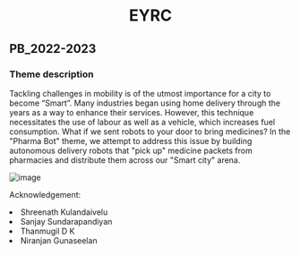 <div align = center>
<h1>EYRC</h1>
</div>
<h2>PB_2022-2023</h2>
<h3>Theme description</h3>

Tackling challenges in mobility is of the utmost importance for a city to become “Smart”. Many industries began using home delivery through the years as a way to enhance their services. 
However, this technique necessitates the use of labour as well as a vehicle, which increases fuel consumption. What if we sent robots to your door to bring medicines?
In the "Pharma Bot" theme, we attempt to address this issue by building autonomous delivery robots that "pick up" medicine packets from pharmacies and distribute them across our "Smart city"
arena.

![image](https://user-images.githubusercontent.com/104312598/217016936-608371c0-a2d6-46cd-b69e-b1515a352219.png)



Acknowledgement:
<li>Shreenath Kulandaivelu</li>
<li>Sanjay Sundarapandiyan</li>
<li>Thanmugil D K</li>
<li>Niranjan Gunaseelan </li>

